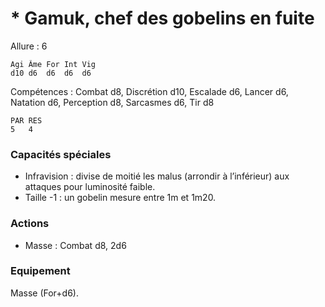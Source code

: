 # * Gamuk, chef des gobelins en fuite

Allure : 6
```
Agi	Âme	For	Int	Vig
d10	d6	d6	d6	d6
```
Compétences : Combat d8, Discrétion d10, Escalade d6, Lancer d6, Natation d6, Perception d8, Sarcasmes d6, Tir d8
```
PAR	RES
5	4
```
### Capacités spéciales
- Infravision : divise de moitié les malus (arrondir à l’inférieur) aux attaques pour luminosité faible.
- Taille -1 : un gobelin mesure entre 1m et 1m20.

### Actions
- Masse : Combat d8, 2d6

### Equipement
Masse (For+d6).


